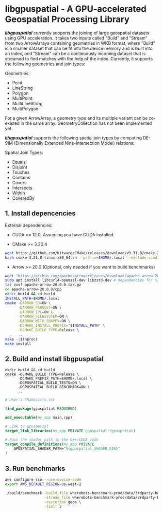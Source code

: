 # libgpuspatial - A GPU-accelerated Geospatial Processing Library

***libgpuspatial*** currently supports the joining of large geospatial datasets using GPU acceleration.
It takes two inputs called "Build" and "Stream" from two ArrowArrays containing geometries in WKB format, 
where "Build" is a smaller dataset that can be fit into the device memory and is built into an index, 
and "Stream" can be a continuously incoming dataset that is streamed to find matches with the help of the index.
Currently, it supports the following geometries and join types:

Geometries:
- Point
- LineString
- Polygon
- MultiPoint
- MultiLineString
- MultiPolygon

For a given ArrowArray, a geometry type and its multiple variant can be co-existed in the same array. GeometryCollection has not been implemented yet.

***libgpuspatial*** supports the following spatial join types by computing DE-9IM (Dimensionally Extended Nine-Intersection Model) relations:

Spatial Join Types:
- Equals
- Disjoint
- Touches
- Contains
- Covers
- Intersects
- Within
- CoveredBy

## 1. Install depencencies

External dependencies:

- CUDA >= 12.0, Assuming you have CUDA installed.

- CMake >= 3.30.4

```bash
wget https://github.com/Kitware/CMake/releases/download/v3.31.8/cmake-3.31.8-linux-x86_64.sh
bash cmake-3.31.8-linux-x86_64.sh --prefix=$HOME/.local --exclude-subdir --skip-license
```

- Arrow >= 20.0 (Optional, only needed if you want to build benchmarks)

```bash
wget "https://github.com/apache/arrow/releases/download/apache-arrow-20.0.0/apache-arrow-20.0.0.tar.gz"
sudo apt install libcurl4-openssl-dev libzstd-dev # dependencies for S3 support and NanoArrow
tar zxvf apache-arrow-20.0.0.tar.gz
cd apache-arrow-20.0.0/cpp
mkdir build && cd build
INSTALL_PATH=$HOME/.local
cmake -DARROW_S3=ON \
	  -DARROW_PARQUET=ON \
	  -DARROW_IPC=ON \
	  -DARROW_FILESYSTEM=ON \
	  -DARROW_WITH_SNAPPY=ON \
	  -DCMAKE_INSTALL_PREFIX="$INSTALL_PATH" \
	  -DCMAKE_BUILD_TYPE=Release \
	  ..
make -j$(nproc)
make install
```



## 2. Build and install libgpuspatial

```
mkdir build && cd build
cmake -DCMAKE_BUILD_TYPE=Release \
      -DCMAKE_PREFIX_PATH=$HOME/.local \
      -DGPUSPATIAL_BUILD_TESTS=ON \
      -DGPUSPATIAL_BUILD_BENCHMARK=ON \
      ..
```

```cmake
# User's CMakeLists.txt

find_package(gpuspatial REQUIRED)

add_executable(my_app main.cpp)

# Link to gpuspatial
target_link_libraries(my_app PRIVATE gpuspatial::gpuspatial)

# Pass the shader path to the C++/CUDA code
target_compile_definitions(my_app PRIVATE
    GPUSPATIAL_SHADER_PATH="${gpuspatial_SHADER_DIR}"
)
```

## 3. Run benchmarks


```bash
aws configure sso --use-device-code
export AWS_DEFAULT_REGION=us-west-2
```

```bash
./build/benchmark -build_file wherobots-benchmark-prod/data/3rdparty-bench/postal-codes-sorted \
                  -stream_file wherobots-benchmark-prod/data/3rdparty-bench/osm-nodes-large-sorted-corrected \
                  -execution geos \
                  -limit 5
```
